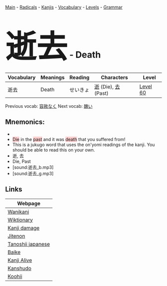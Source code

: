 <style> bigfont {font-size: 100px}</style>
[Main](../README.md) -
[Radicals](../radicals.md) -
[Kanjis](../kanjis.md) -
[Vocabulary](../vocabulary.md) -
[Levels](../levels.md) -
[Grammar](../grammar.md)
# <bigfont> 逝去</bigfont> - Death 

| Vocabulary | Meanings | Reading | Characters | Level |
| --- | --- | --- | --- | --- |
| 逝去 | Death | せいきょ |  [逝](../kanjis/逝.md) (Die), [去](../kanjis/去.md) (Past) | [Level 60](../levels/wk_level60.md) |

Previous vocab: [容赦なく](容赦なく.md) Next vocab: [醜い](醜い.md) 

## Mnemonics:

* 
* <span style="background-color:#ffcccb"> Die</span> in the <span style="background-color:#ffcccb"> past</span> and it was <span style="background-color:#ffcccb"> death</span> that you suffered from!
* This is a jukugo word that uses the on'yomi readings of the kanji. You should be able to read this on your own.
* 逝, 去
* Die, Past
* [sound:逝去_b.mp3]
* [sound:逝去_g.mp3]


## Links 

| Webpage |
| --- |
| [Wanikani          ](https://www.wanikani.com/kanji/逝去) |
| [Wiktionary        ](https://en.wiktionary.org/wiki/逝去) |
| [Kanji damage      ](http://www.kanjidamage.com/kanji/search?utf8=✓&q=逝去) |
| [Jitenon           ](https://jitenon.com/kanji/逝去) |
| [Tanoshii japanese ](https://www.tanoshiijapanese.com/dictionary/kanji.cfm?k=逝去) |
| [Baike             ](https://baike.baidu.com/item/逝去) |
| [Kanji Alive       ](https://app.kanjialive.com/逝去) |
| [Kanshudo          ](https://www.kanshudo.com/searchmn?q=逝去) |
| [Koohii            ](https://kanji.koohii.com/study/kanji/逝去) |
